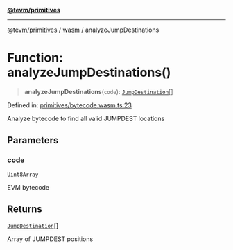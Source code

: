 [**@tevm/primitives**](../../../../README.md)

***

[@tevm/primitives](../../../../globals.md) / [wasm](../README.md) / analyzeJumpDestinations

# Function: analyzeJumpDestinations()

> **analyzeJumpDestinations**(`code`): [`JumpDestination`](../interfaces/JumpDestination.md)[]

Defined in: [primitives/bytecode.wasm.ts:23](https://github.com/evmts/primitives/blob/main/src/primitives/bytecode.wasm.ts#L23)

Analyze bytecode to find all valid JUMPDEST locations

## Parameters

### code

`Uint8Array`

EVM bytecode

## Returns

[`JumpDestination`](../interfaces/JumpDestination.md)[]

Array of JUMPDEST positions
